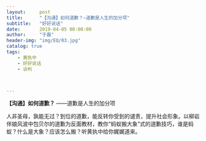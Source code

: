 ```yaml
---
layout:     post
title:      "【沟通】如何道歉？—道歉是人生的加分项"
subtitle:   "好好说话"
date:       2019-04-05 00:00:00
author:     "于磊"
header-img: "img/EQ/03.jpg"
catalog: true
tags:
    - 黄执中
    - 好好说话
    - 谈判



---
```




**【沟通】如何道歉？**
 ——道歉是人生的加分项

 人非圣母，孰能无过？到位的道歉，能反转你受到的谴责，提升社会形象。以柳岩伴娘风波中包贝尔的道歉为反面教材，教你“蚂蚁搬大象”式的道歉技巧，谁是蚂蚁？什么是大象？应该怎么搬？听黄执中给你娓娓道来。